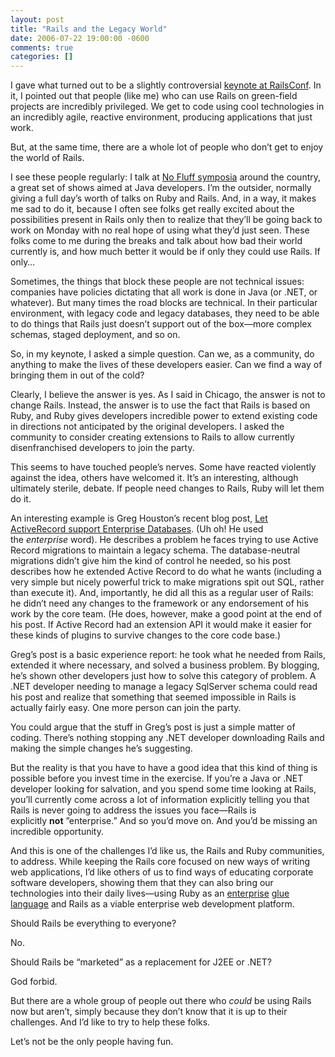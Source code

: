 ```yaml
---
layout: post
title: "Rails and the Legacy World"
date: 2006-07-22 19:00:00 -0600
comments: true
categories: []
---
```


I gave what turned out to be a slightly controversial <a
href="http://blog.scribestudio.com/articles/2006/06/30/railsconf-2006-keynote-series-dave-thomas">keynote
at RailsConf</a>. In it, I pointed out that people (like me) who can
use Rails on green-field projects are incredibly privileged. We get to
code using cool technologies in an incredibly agile, reactive
environment, producing applications that just work.

But, at the same time, there are a whole lot of people who don’t get
to enjoy the world of Rails.

I see these people regularly: I talk at <a
href="http://nofluffjuststuff.com/">No Fluff symposia</a> around the
country, a great set of shows aimed at Java developers. I’m the
outsider, normally giving a full day’s worth of talks on Ruby and
Rails. And, in a way, it makes me sad to do it, because I often see
folks get really excited about the possibilities present in Rails only
then to realize that they’ll be going back to work on Monday with no
real hope of using what they’d just seen. These folks come to me
during the breaks and talk about how bad their world currently is, and
how much better it would be if only they could use Rails. If only…

Sometimes, the things that block these people are not technical
issues: companies have policies dictating that all work is done in
Java (or .NET, or whatever). But many times the road blocks are
technical. In their particular environment, with legacy code and
legacy databases, they need to be able to do things that Rails just
doesn’t support out of the box—more complex schemas, staged
deployment, and so on.

So, in my keynote, I asked a simple question. Can we, as a community,
do anything to make the lives of these developers easier. Can we find
a way of bringing them in out of the cold?

Clearly, I believe the answer is yes. As I said in Chicago, the answer
is not to change Rails. Instead, the answer is to use the fact that
Rails is based on Ruby, and Ruby gives developers incredible power to
extend existing code in directions not anticipated by the original
developers. I asked the community to consider creating extensions to
Rails to allow currently disenfranchised developers to join the party.

This seems to have touched people’s nerves. Some have reacted
violently against the idea, others have welcomed it. It’s an
interesting, although ultimately sterile, debate. If people need
changes to Rails, Ruby will let them do it.

An interesting example is Greg Houston’s recent blog post, <a
href="http://ghouston.blogspot.com/2006/07/let-activerecord-support-enterprise.html">Let
ActiveRecord support Enterprise Databases</a>. (Uh oh! He used
the _enterprise_ word). He describes a problem he faces trying to use
Active Record migrations to maintain a legacy schema. The
database-neutral migrations didn’t give him the kind of control he
needed, so his post describes how he extended Active Record to do what
he wants (including a very simple but nicely powerful trick to make
migrations spit out SQL, rather than execute it). And, importantly, he
did all this as a regular user of Rails: he didn’t need any changes to
the framework or any endorsement of his work by the core team. (He
does, however, make a good point at the end of his post. If Active
Record had an extension API it would make it easier for these kinds of
plugins to survive changes to the core code base.)

Greg’s post is a basic experience report: he took what he needed from
Rails, extended it where necessary, and solved a business problem. By
blogging, he’s shown other developers just how to solve this category
of problem. A .NET developer needing to manage a legacy SqlServer
schema could read his post and realize that something that seemed
impossible in Rails is actually fairly easy. One more person can join
the party.

You could argue that the stuff in Greg’s post is just a simple matter
of coding. There’s nothing stopping any .NET developer downloading
Rails and making the simple changes he’s suggesting.

But the reality is that you have to have a good idea that this kind of
thing is possible before you invest time in the exercise. If you’re a
Java or .NET developer looking for salvation, and you spend some time
looking at Rails, you’ll currently come across a lot of information
explicitly telling you that Rails is never going to address the issues
you face—Rails is explicitly **not** ”enterprise.” And so you’d move
on. And you’d be missing an incredible opportunity.

And this is one of the challenges I’d like us, the Rails and Ruby
communities, to address. While keeping the Rails core focused on new
ways of writing web applications, I’d like others of us to find ways
of educating corporate software developers, showing them that they can
also bring our technologies into their daily lives—using Ruby as an <a
href="http://pragmaticprogrammer.com/titles/fr_eir">enterprise</a> <a
href="http://blogs.pragprog.com/cgi-bin/pragdave.cgi/Tech/UnsetGlue.html">glue
language</a> and Rails as a viable enterprise web development
platform.

Should Rails be everything to everyone?

No.

Should Rails be “marketed” as a replacement for J2EE or .NET?

God forbid.

But there are a whole group of people out there who _could_ be using
Rails now but aren’t, simply because they don’t know that it is up to
their challenges. And I’d like to try to help these folks.

Let’s not be the only people having fun.


